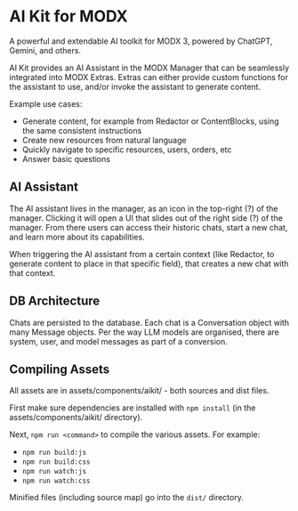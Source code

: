# AI Kit for MODX

A powerful and extendable AI toolkit for MODX 3, powered by ChatGPT, Gemini, and others.

AI Kit provides an AI Assistant in the MODX Manager that can be seamlessly integrated into MODX Extras. Extras can either provide custom functions for the assistant to use, and/or invoke the assistant to generate content.  

Example use cases:

- Generate content, for example from Redactor or ContentBlocks, using the same consistent instructions
- Create new resources from natural language
- Quickly navigate to specific resources, users, orders, etc
- Answer basic questions 

## AI Assistant

The AI assistant lives in the manager, as an icon in the top-right (?) of the manager. Clicking it will open a UI that slides out of the right side (?) of the manager. From there users can access their historic chats, start a new chat, and learn more about its capabilities.

When triggering the AI assistant from a certain context (like Redactor, to generate content to place in that specific field), that creates a new chat with that context. 

## DB Architecture

Chats are persisted to the database. Each chat is a Conversation object with many Message objects. Per the way LLM models are organised, there are system, user, and model messages as part of a conversion.

## 

## Compiling Assets

All assets are in assets/components/aikit/ - both sources and dist files. 

First make sure dependencies are installed with `npm install` (in the assets/components/aikit/ directory).

Next, `npm run <command>` to compile the various assets. For example:

- `npm run build:js`
- `npm run build:css`
- `npm run watch:js`
- `npm run watch:css`

Minified files (including source map) go into the `dist/` directory.

